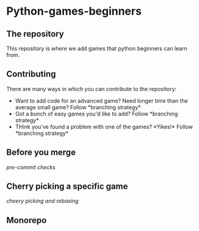# Python-games-beginners
## The repository
This repository is where we add games that python beginners can learn from.

## Contributing
<p>There are many ways in which you can contribute to the repository:
  <ul>
    <li> Want to add code for an advanced game? Need longer time than the average small game? Follow *branching strategy* 
    <li> Got a bunch of easy games you'd like to add? Follow *branching strategy*
    <li> THink you've found a problem with one of the games? *Yikes!* Follow *branching strategy*
      
  </ul>
</p>

## Before you merge

*pre-commit checks*

## Cherry picking a specific game
*cheery picking and rebasing*

## Monorepo
